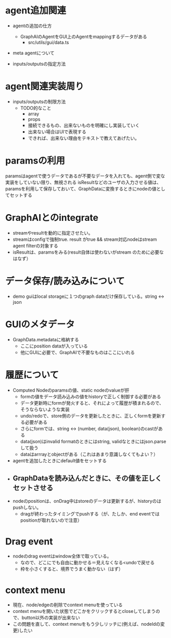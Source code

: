 

# agent追加関連
- agentの追加の仕方
  - GraphAIのAgentをGUI上のAgentをmappingするデータがある
    - src/utils/gui/data.ts 
- meta agentについて

- inputs/outputsの指定方法

# agent関連実装周り
 - inputs/outputsの制限方法
   - TODO的なこと
     - array
     - props
     - 接続できるもの、出来ないものを明確にし実装していく
     - 出来ない場合はUIで表現する
     - できれば、出来ない理由をテキストで教えてあげたい。

# paramsの利用
  paramsはagentで使うデータであるが不要なデータを入れても、agent側で変な実装をしていない限り、無視される
  isResultなどのユーザの入力させる値は、paramsを利用して保存しておいて、GraphDataに変換するときにnodeの値としてセットする

# GraphAIとのintegrate
  - streamやresultを動的に指定させたい。
  - streamはconfigで強制true. result がtrue && stream対応nodeはstream agent filterの対象する
  - isResultは、paramsをみる(result自体は使わないがstream のために必要なはなず）

# データ保存/読み込みについて
- demo guiはlocal storageに１つのgraph dataだけ保存している。string <-> json 

# GUIのメタデータ
- GraphData.metadataに格納する
  - ここにposition dataが入っている
  - 他にGUIに必要で、GraphAIで不要なものはここにいれる
  

# 履歴について
- Computed Nodeのparamsの値、static nodeのvalueが肝
  - formの値をデータ読み込みの値をhistoryで正しく制御する必要がある
  - データ更新時にformが発火すると、それによって履歴が積まれるので、そうならないような実装
  - undo/redoで、store側のデータを更新したときに、正しくformを更新する必要がある
  - さらにformでは、string <-> (number, data(json), boolean)のcastがある
  - data(json)はinvalid formatのときにはstring, validなときにはjson.parseして扱う
  - dataはarrrayとobjectがある（これはあまり意識しなくてもよい？）
- agentを追加したときにdefault値をセットする
- GraphDataを読み込んだときに、その値を正しくセットさせる
  - 
- nodeのpositionは、onDrag中はstoreのデータは更新するが、historyのはpushしない。
  - dragが終わったタイミングでpushする（が、たしか、end eventではpositionが取れないので注意）

# Drag event
- nodeのdrag eventはwindow全体で取っている。
  - なので、どこにでも自由に動かせる＝見えなくなる<undoで戻せる
  - 枠を小さくすると、境界でうまく動かない（はず）


# context menu
- 現在、node/edgeの削除でcontext menuを使っている
- context menuを開いた状態でどこかをクリックするとcloseしてしまうので、button以外の実装が出来ない
- この問題を直して、context menuをもう少しリッチに(例えば、nodeIdの変更)したい